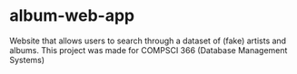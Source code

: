 # album-web-app
Website that allows users to search through a dataset of (fake) artists and albums. This project was made for COMPSCI 366 (Database Management Systems)
